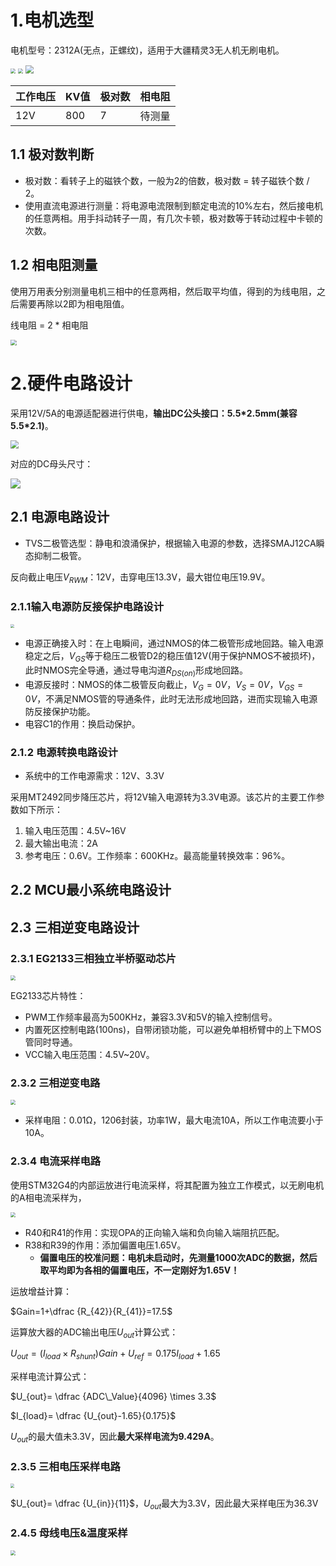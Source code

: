 # 1.电机选型

电机型号：2312A(无点，正螺纹)，适用于大疆精灵3无人机无刷电机。

<img src="1.pictures/2312A无刷电机尺寸1.png" style="zoom: 50%;" /> <img src="1.pictures/2312A无刷电机底部螺丝定位.png" style="zoom: 52%;" /> <img src="1.pictures/2312A无刷电机内部结构.png" style="zoom: 83%;" />  

| 工作电压 | KV值 | 极对数 |相电阻|
| ---- | -------- | ------ |------ |
| 12V | 800    | 7      |待测量|

## 1.1 极对数判断

- 极对数：看转子上的磁铁个数，一般为2的倍数，极对数 = 转子磁铁个数 / 2。
- 使用直流电源进行测量：将电源电流限制到额定电流的10%左右，然后接电机的任意两相。用手抖动转子一周，有几次卡顿，极对数等于转动过程中卡顿的次数。

## 1.2 相电阻测量

使用万用表分别测量电机三相中的任意两相，然后取平均值，得到的为线电阻，之后需要再除以2即为相电阻值。

线电阻 = 2 * 相电阻

<img src="1.pictures/相电阻测量.png" style="zoom:60%;" /> 

# 2.硬件电路设计

采用12V/5A的电源适配器进行供电，**输出DC公头接口：5.5\*2.5mm(兼容5.5\*2.1)**。

<img src="1.pictures/电源适配器.png" style="zoom: 80%;" /> 

对应的DC母头尺寸：

![](1.pictures/DC母头.png) 

## 2.1 电源电路设计

- TVS二极管选型：静电和浪涌保护，根据输入电源的参数，选择SMAJ12CA瞬态抑制二极管。

反向截止电压$V_{RWM}$：12V，击穿电压13.3V，最大钳位电压19.9V。

### 2.1.1输入电源防反接保护电路设计

<img src="1.pictures/防反接保护电路.png" style="zoom:40%;" /> 

- 电源正确接入时：在上电瞬间，通过NMOS的体二极管形成地回路。输入电源稳定之后，$V_{GS}$等于稳压二极管D2的稳压值12V(用于保护NMOS不被损坏)，此时NMOS完全导通，通过导电沟道$R_{DS(on)}$形成地回路。
- 电源反接时：NMOS的体二极管反向截止，$V_G=0V，V_S=0V，V_{GS}=0V$，不满足NMOS管的导通条件，此时无法形成地回路，进而实现输入电源防反接保护功能。
- 电容C1的作用：换启动保护。

### 2.1.2 电源转换电路设计

- 系统中的工作电源需求：12V、3.3V

采用MT2492同步降压芯片，将12V输入电源转为3.3V电源。该芯片的主要工作参数如下所示：

1. 输入电压范围：4.5V~16V
2. 最大输出电流：2A
3. 参考电压：0.6V。工作频率：600KHz。最高能量转换效率：96%。

## 2.2 MCU最小系统电路设计

## 2.3 三相逆变电路设计

### 2.3.1 EG2133三相独立半桥驱动芯片

<img src="1.pictures/EG2133驱动电路.png" style="zoom:50%;" /> 

EG2133芯片特性：

- PWM工作频率最高为500KHz，兼容3.3V和5V的输入控制信号。
- 内置死区控制电路(100ns)，自带闭锁功能，可以避免单相桥臂中的上下MOS管同时导通。
- VCC输入电压范围：4.5V~20V。

### 2.3.2 三相逆变电路

<img src="1.pictures/三相逆变电路.png" style="zoom:50%;" /> 

- 采样电阻：0.01Ω，1206封装，功率1W，最大电流10A，所以工作电流要小于10A。

### 2.3.4 电流采样电路

使用STM32G4的内部运放进行电流采样，将其配置为独立工作模式，以无刷电机的A相电流采样为，

<img src="1.pictures/三相电流采样电路.png" style="zoom:50%;" /> 

- R40和R41的作用：实现OPA的正向输入端和负向输入端阻抗匹配。
- R38和R39的作用：添加偏置电压1.65V。
  - **偏置电压的校准问题：电机未启动时，先测量1000次ADC的数据，然后取平均即为各相的偏置电压，不一定刚好为1.65V！**

运放增益计算：

$Gain=1+\dfrac {R_{42}}{R_{41}}=17.5$

运算放大器的ADC输出电压$U_{out}$计算公式：

$U_{out}=(I_{load}\times R_{shunt})Gain+U_{ref}=0.175I_{load}+1.65$

采样电流计算公式：

$U_{out}= \dfrac {ADC\_Value}{4096} \times 3.3$

$I_{load}= \dfrac {U_{out}-1.65}{0.175}$

$U_{out}$的最大值未3.3V，因此**最大采样电流为9.429A**。

### 2.3.5 三相电压采样电路

<img src="1.pictures/三相电压采样电路.png" style="zoom:40%;" /> 

$U_{out}= \dfrac {U_{in}}{11}$，$U_{out}$最大为3.3V，因此最大采样电压为36.3V

### 2.4.5 母线电压&温度采样

<img src="1.pictures/母线电压和温度采样.png" style="zoom:50%;" /> 
